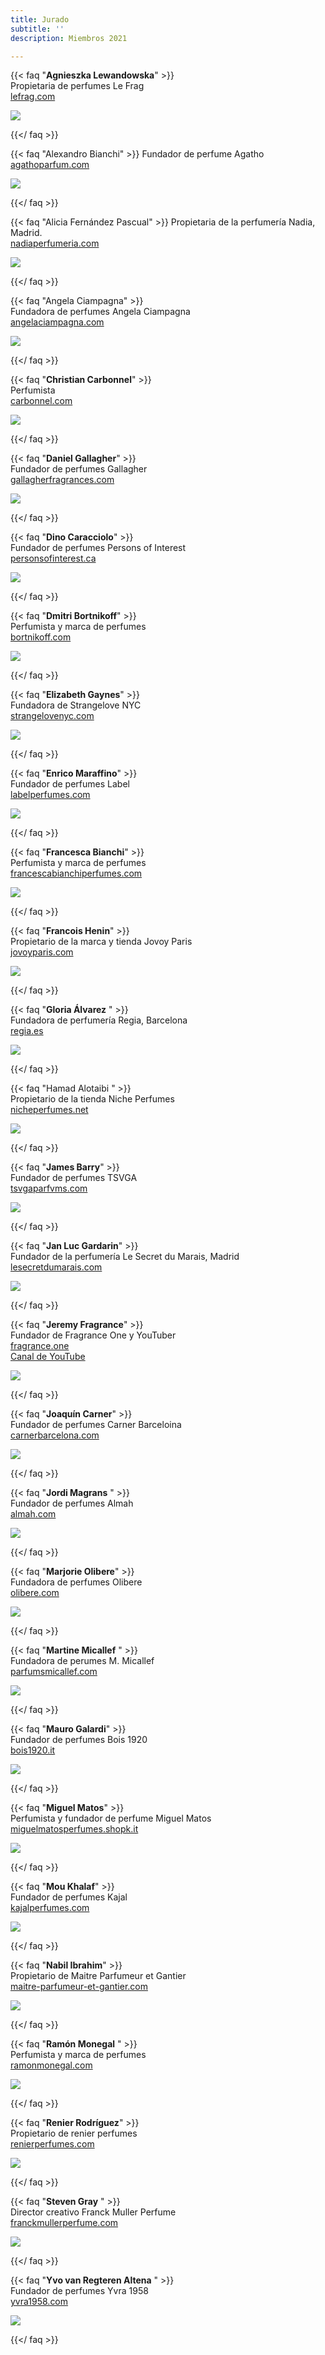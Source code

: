 ```yaml
---
title: Jurado
subtitle: ''
description: Miembros 2021

---
```

{{< faq "**Agnieszka Lewandowska**" >}}  
Propietaria de perfumes Le Frag  
[lefrag.com](http://lefrag.com/)

![](/images/1.jpg)

{{</ faq >}}

{{< faq "Alexandro Bianchi" >}}
Fundador de perfume Agatho  
[agathoparfum.com](http://agathoparfum.com/ "http://agathoparfum.com/")

![](/images/2.jpg)

{{</ faq >}}

{{< faq "Alicia Fernández Pascual" >}}
Propietaria de la perfumería Nadia, Madrid.  
[nadiaperfumeria.com](http://nadiaperfumeria.com/ "nadiaperfumeria.com")

![](/images/3.jpg)

{{</ faq >}}

{{< faq "Angela Ciampagna" >}}  
Fundadora de perfumes Angela Ciampagna  
[angelaciampagna.com](http://angelaciampagna.com/)

![](/images/4.jpg)

{{</ faq >}}

{{< faq "**Christian Carbonnel**" >}}  
Perfumista  
[carbonnel.com](carbonel.com)

[![](/images/5.jpg)]()

{{</ faq >}}

{{< faq "**Daniel Gallagher**" >}}  
Fundador de perfumes Gallagher   
[gallagherfragrances.com](http://gallagherfragrances.com/ "gallagherfragrances.com")

![](/images/6.jpg)

 {{</ faq >}}

{{< faq "**Dino Caracciolo**" >}}   
Fundador de perfumes Persons of Interest   
[personsofinterest.ca](http://personsofinterest.ca/)

![](/images/7.jpg)

{{</ faq >}}

{{< faq "**Dmitri Bortnikoff**" >}}  
Perfumista y marca de perfumes   
[bortnikoff.com](http://bortnikoff.com/)

![](/images/8.jpg)

 {{</ faq >}}

{{< faq "**Elizabeth Gaynes**" >}}  
Fundadora de Strangelove NYC   
[strangelovenyc.com](https://strangelovenyc.com/)

![](/images/9.jpg)

 {{</ faq >}}

{{< faq "**Enrico Maraffino**" >}}  
Fundador de perfumes Label   
[labelperfumes.com](https://www.labelperfumes.com/)

![](/images/10.jpg)

 {{</ faq >}}

{{< faq "**Francesca Bianchi**" >}}  
Perfumista y marca de perfumes  
[francescabianchiperfumes.com](http://francescabianchiperfumes.com/ "http://francescabianchiperfumes.com/")

![](/images/11.jpg)

 {{</ faq >}}

{{< faq "**Francois Henin**" >}}  
Propietario de la marca y tienda Jovoy Paris  
[jovoyparis.com](http://jovoyparis.com/ "http://jovoyparis.com/")

![](/images/12.jpg)

 {{</ faq >}}

{{< faq "**Gloria Álvarez** " >}}  
Fundadora de perfumería Regia, Barcelona  
[regia.es](http://regia.es/ "http://regia.es/")

![](/images/13.jpg)

 {{</ faq >}}

{{< faq "Hamad Alotaibi " >}}  
Propietario de la tienda Niche Perfumes  
[nicheperfumes.net](http://nicheperfumes.net/ "http://nicheperfumes.net/")

![](/images/14.jpg)

 {{</ faq >}}

{{< faq "**James Barry**" >}}  
Fundador de perfumes TSVGA  
[tsvgaparfvms.com](http://tsvgaparfvms.com/ "http://tsvgaparfvms.com/")

![](/images/15.jpg)

 {{</ faq >}}

{{< faq "**Jan Luc Gardarin**" >}}  
Fundador de la perfumería Le Secret du Marais, Madrid  
[lesecretdumarais.com](http://lesecretdumarais.com/ "http://lesecretdumarais.com/")

![](/images/16.jpg)

 {{</ faq >}}

{{< faq "**Jeremy Fragrance**" >}}  
Fundador de Fragrance One y YouTuber  
[fragrance.one](https://fragrance.one/)  
[Canal de YouTube](https://www.youtube.com/channel/UCzKrJ5NSA9o7RHYRG12kHZw)

![](/images/17.jpg)

 {{</ faq >}}

{{< faq "**Joaquín Carner**" >}}  
Fundador de perfumes Carner Barceloina  
[carnerbarcelona.com](http://carnerbarcelona.com/ "http://carnerbarcelona.com/")

![](/images/18.jpg)

 {{</ faq >}}

{{< faq "**Jordi Magrans** " >}}  
Fundador de perfumes Almah  
[almah.com](https://almah.com/)

![](/images/19.jpg)

 {{</ faq >}}

{{< faq "**Marjorie Olibere**" >}}  
Fundadora de perfumes Olibere   
[olibere.com](http://olibere.com/ "http://olibere.com/")

![](/images/20.jpg)

 {{</ faq >}}

{{< faq "**Martine Micallef** " >}}  
Fundadora de perumes M. Micallef   
[parfumsmicallef.com](http://parfumsmicallef.com/ "http://parfumsmicallef.com/")

![](/images/21.jpg)

 {{</ faq >}}

{{< faq "**Mauro Galardi**" >}}  
Fundador de perfumes Bois 1920   
[bois1920.it](http://bois1920.it/ "http://bois1920.it/")

![](/images/22.jpg)

 {{</ faq >}}

{{< faq "**Miguel Matos**" >}}  
Perfumista y fundador de perfume Miguel Matos  
[miguelmatosperfumes.shopk.it](http://miguelmatosperfumes.shopk.it/ "http://miguelmatosperfumes.shopk.it/")

![](/images/23.jpg)

 {{</ faq >}}

{{< faq "**Mou Khalaf**" >}}  
Fundador de perfumes Kajal  
[kajalperfumes.com](https://kajalperfumes.com/)

![](/images/24.jpg)

 {{</ faq >}}

{{< faq "**Nabil Ibrahim**" >}}  
Propietario de Maitre Parfumeur et Gantier  
[maitre-parfumeur-et-gantier.com](https://www.maitre-parfumeur-et-gantier.com/en/)

![](/images/25.jpg)

 {{</ faq >}}

{{< faq "**Ramón Monegal** " >}}  
Perfumista y marca de perfumes   
[ramonmonegal.com](http://ramonmonegal.com/ "http://ramonmonegal.com/")

![](/images/26.jpg)

 {{</ faq >}}

{{< faq "**Renier Rodríguez**" >}}  
Propietario de renier perfumes   
[renierperfumes.com](http://renierperfumes.com/ "http://renierperfumes.com/")

![](/images/27.jpg)

 {{</ faq >}}

{{< faq "**Steven Gray** " >}}  
Director creativo Franck Muller Perfume   
[franckmullerperfume.com](http://franckmullerperfume.com/ "http://franckmullerperfume.com/")

![](/images/28.jpg)

 {{</ faq >}}

{{< faq "**Yvo van Regteren Altena** " >}}  
Fundador de perfumes Yvra 1958   
[yvra1958.com](http://yvra1958.com/ "http://yvra1958.com/")

![](/images/29.jpg)

 {{</ faq >}}